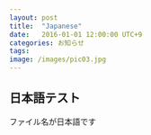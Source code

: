 ```yaml
---
layout: post
title:  "Japanese"
date:   2016-01-01 12:00:00 UTC+9
categories: お知らせ
tags:
image: /images/pic03.jpg
---
```


## 日本語テスト

ファイル名が日本語です
